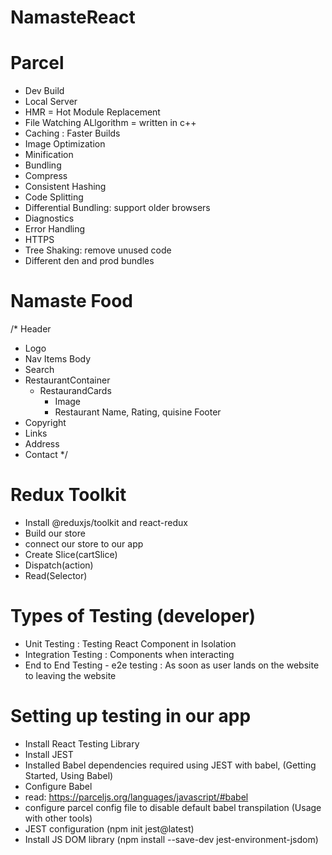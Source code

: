 # NamasteReact


# Parcel
- Dev Build
- Local Server
- HMR = Hot Module Replacement
- File Watching ALlgorithm = written in c++
- Caching : Faster Builds
- Image Optimization
- Minification
- Bundling
- Compress
- Consistent Hashing
- Code Splitting
- Differential Bundling: support older browsers
- Diagnostics
- Error Handling
- HTTPS
- Tree Shaking: remove unused code
- Different den and prod bundles

# Namaste Food
/* 
Header
  - Logo
  - Nav Items
Body
  - Search
  - RestaurantContainer
    - RestaurandCards
      - Image
      - Restaurant Name, Rating, quisine
Footer
  - Copyright
  - Links
  - Address
  - Contact
*/

# Redux Toolkit
  - Install @reduxjs/toolkit and react-redux
  - Build our store
  - connect our store to our app
  - Create Slice(cartSlice)
  - Dispatch(action)
  - Read(Selector)

# Types of Testing (developer)
  - Unit Testing : Testing React Component in Isolation
  - Integration Testing : Components when interacting
  - End to End Testing - e2e testing : As soon as user lands on the website to leaving the website

# Setting up testing in our app
  - Install React Testing Library
  - Install JEST
  - Installed Babel dependencies required using JEST with babel, (Getting Started, Using Babel)
  - Configure Babel
  - read: https://parceljs.org/languages/javascript/#babel
  - configure parcel config file to disable default babel transpilation (Usage with other tools)
  - JEST configuration (npm init jest@latest)
  - Install JS DOM library (npm install --save-dev jest-environment-jsdom)
  
